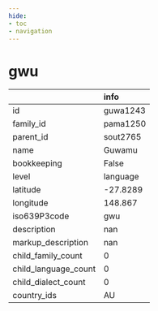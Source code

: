 ```yaml
---
hide:
- toc
- navigation
---
```

# gwu
|                      | info     |
|:---------------------|:---------|
| id                   | guwa1243 |
| family_id            | pama1250 |
| parent_id            | sout2765 |
| name                 | Guwamu   |
| bookkeeping          | False    |
| level                | language |
| latitude             | -27.8289 |
| longitude            | 148.867  |
| iso639P3code         | gwu      |
| description          | nan      |
| markup_description   | nan      |
| child_family_count   | 0        |
| child_language_count | 0        |
| child_dialect_count  | 0        |
| country_ids          | AU       |
